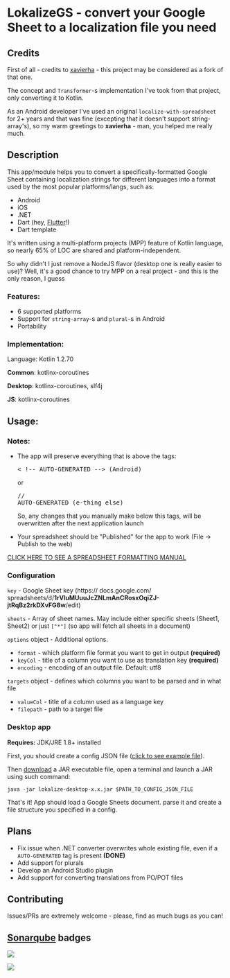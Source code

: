 # LokalizeGS - convert your Google Sheet to a localization file you need

## Credits

First of all - credits to [xavierha](https://github.com/xavierha/localize-with-spreadsheet) - this project may be considered as a fork of that one.

The concept and `Transformer`-s implementation I've took from that project, only converting it to Kotlin.

As an Android developer I've used an original `localize-with-spreadsheet` for 2+ years and that was fine (excepting that it doesn't support string-array's), so my warm greetings to **xavierha** - man, you helped me really much.

## Description

This app/module helps you to convert a specifically-formatted Google Sheet containing localization strings for different languages into a format used by the most popular platforms/langs, such as:

* Android
* iOS
* .NET
* Dart (hey, [Flutter](https://github.com/flutter/flutter)!)
* Dart template

It's written using a multi-platform projects (MPP) feature of Kotlin language, so nearly 65% of LOC are shared and platform-independent.

So why didn't I just remove a NodeJS flavor (desktop one is really easier to use)? Well, it's a good chance to try MPP on a real project - and this is the only reason, I guess

### Features:
* 6 supported platforms
* Support for `string-array`-s and `plural`-s in Android
* Portability

### Implementation:
Language: Kotlin 1.2.70

**Common**: kotlinx-coroutines

**Desktop**: kotlinx-coroutines, slf4j

**JS**: kotlinx-coroutines


## Usage:

### Notes:
* The app will preserve everything that is above the tags: <pre>< !-- AUTO-GENERATED --> (Android)</pre>or<pre>// AUTO-GENERATED (e-thing else)</pre>
So, any changes that you manually make below this tags, will be overwritten after the next application launch

* Your spreadsheet should be "Published" for the app to work (File -> Publish to the web)

[CLICK HERE TO SEE A SPREADSHEET FORMATTING MANUAL](docs/GOOGLE-SHEET-FORMAT.md)

### Configuration
`key` - Google Sheet key (https:// docs.google.com/ spreadsheets/d/**1rVIuMUuuJcZNLmAnCRosxOqiZJ-jtRqBz2rkDXvFG8w**/edit)

`sheets` - Array of sheet names. May include either specific sheets (Sheet1, Sheet2) or just ``["*"]`` (so app will fetch all sheets in a document)

`options` object - Additional options.
* `format` - which platform file format you want to get in output **(required)**
* `keyCol` - title of a column you want to use as translation key **(required)**
* `encoding` - encoding of an output file. Default: utf8

`targets` object - defines which columns you want to be parsed and in what file
* `valueCol` - title of a column used as a language key
* `filepath` - path to a target file

### Desktop app
**Requires:** JDK/JRE 1.8+ installed

First, you should create a config JSON file ([click to see example file](sample/config.json)).

Then [download](https://github.com/amatsegor/lokalize-gs/releases) a JAR executable file, open a terminal and launch a JAR using such command: <pre>`java -jar lokalize-desktop-x.x.jar $PATH_TO_CONFIG_JSON_FILE`</pre>

That's it! App should load a Google Sheets document. parse it and create a file structure you specified in a config.

## Plans
* Fix issue when .NET converter overwrites whole existing file, even if a `AUTO-GENERATED` tag is present **(DONE)**
* Add support for plurals
* Develop an Android Studio plugin
* Add support for converting translations from PO/POT files

## Contributing

Issues/PRs are extremely welcome - please, find as much bugs as you can!

## [Sonarqube](https://sonarcloud.io/dashboard?id=amatsegor_lokalize) badges

![](https://sonarcloud.io/api/project_badges/quality_gate?project=amatsegor_lokalize)

![](https://sonarcloud.io/api/project_badges/measure?project=amatsegor_lokalize&metric=sqale_index)
